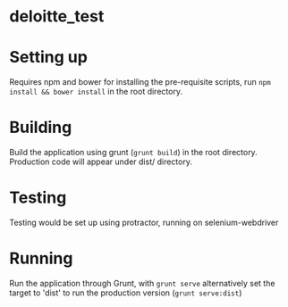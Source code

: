 deloitte_test
=============

# Setting up
Requires npm and bower for installing the pre-requisite scripts,
run `npm install && bower install` in the root directory.

# Building
Build the application using grunt (`grunt build`) in the root directory.
Production code will appear under dist/ directory.

# Testing
Testing would be set up using protractor, running on selenium-webdriver 

# Running
Run the application through Grunt, with `grunt serve`
alternatively set the target to 'dist' to run the production version (`grunt serve:dist`)
